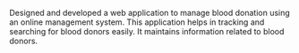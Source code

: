 Designed and developed a web application to manage blood donation using an online management system. This application helps in tracking and searching for blood donors easily. It maintains information
related to blood donors.
